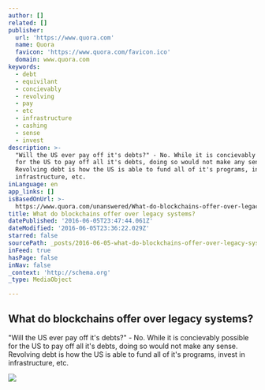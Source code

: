 ```yaml
---
author: []
related: []
publisher:
  url: 'https://www.quora.com'
  name: Quora
  favicon: 'https://www.quora.com/favicon.ico'
  domain: www.quora.com
keywords:
  - debt
  - equivilant
  - concievably
  - revolving
  - pay
  - etc
  - infrastructure
  - cashing
  - sense
  - invest
description: >-
  "Will the US ever pay off it's debts?" - No. While it is concievably possible
  for the US to pay off all it's debts, doing so would not make any sense.
  Revolving debt is how the US is able to fund all of it's programs, invest in
  infrastructure, etc.
inLanguage: en
app_links: []
isBasedOnUrl: >-
  https://www.quora.com/unanswered/What-do-blockchains-offer-over-legacy-systems-1
title: What do blockchains offer over legacy systems?
datePublished: '2016-06-05T23:47:44.061Z'
dateModified: '2016-06-05T23:36:22.029Z'
starred: false
sourcePath: _posts/2016-06-05-what-do-blockchains-offer-over-legacy-systems.md
inFeed: true
hasPage: false
inNav: false
_context: 'http://schema.org'
_type: MediaObject

---
```

<article style=""><h1>What do blockchains offer over legacy systems?</h1><p>"Will the US ever pay off it's debts?" - No. While it is concievably possible for the US to pay off all it's debts, doing so would not make any sense. Revolving debt is how the US is able to fund all of it's programs, invest in infrastructure, etc.</p><img src="https://qsf.is.quoracdn.net/-images.new_grid.fb_share_default.pnge6dde9cfa6e03c43.png" /></article>
